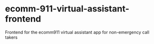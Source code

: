 # ecomm-911-virtual-assistant-frontend
Frontend for the ecomm911 virtual assistant app for non-emergency call takers
